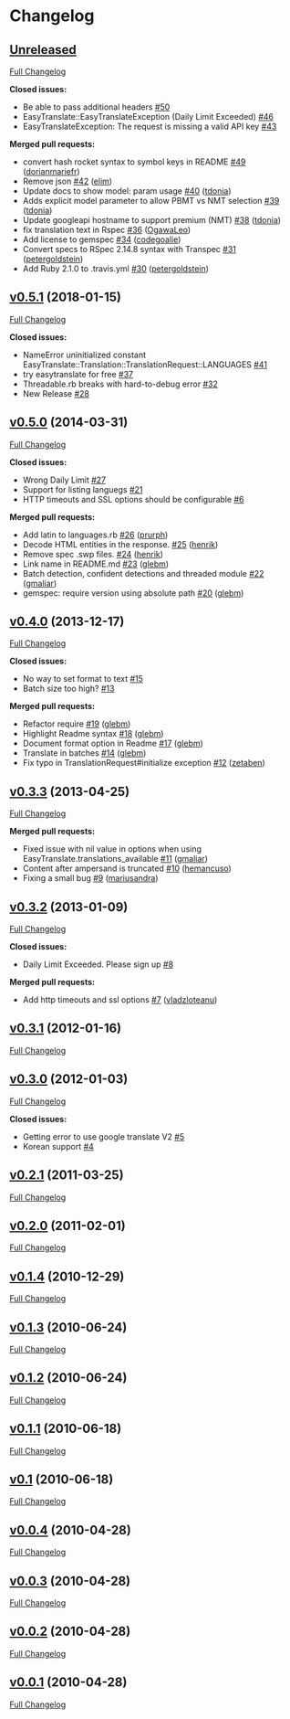 # Changelog

## [Unreleased](https://github.com/seejohnrun/easy_translate/tree/HEAD)

[Full Changelog](https://github.com/seejohnrun/easy_translate/compare/v0.5.1...HEAD)

**Closed issues:**

- Be able to pass additional headers [\#50](https://github.com/seejohnrun/easy_translate/issues/50)
- EasyTranslate::EasyTranslateException \(Daily Limit Exceeded\) [\#46](https://github.com/seejohnrun/easy_translate/issues/46)
- EasyTranslateException: The request is missing a valid API key [\#43](https://github.com/seejohnrun/easy_translate/issues/43)

**Merged pull requests:**

- convert hash rocket syntax to symbol keys in README [\#49](https://github.com/seejohnrun/easy_translate/pull/49) ([dorianmariefr](https://github.com/dorianmariefr))
- Remove json [\#42](https://github.com/seejohnrun/easy_translate/pull/42) ([elim](https://github.com/elim))
- Update docs to show model: param usage [\#40](https://github.com/seejohnrun/easy_translate/pull/40) ([tdonia](https://github.com/tdonia))
- Adds explicit model parameter to allow PBMT vs NMT selection [\#39](https://github.com/seejohnrun/easy_translate/pull/39) ([tdonia](https://github.com/tdonia))
- Update googleapi hostname to support premium \(NMT\) [\#38](https://github.com/seejohnrun/easy_translate/pull/38) ([tdonia](https://github.com/tdonia))
- fix translation text in Rspec [\#36](https://github.com/seejohnrun/easy_translate/pull/36) ([OgawaLeo](https://github.com/OgawaLeo))
- Add license to gemspec [\#34](https://github.com/seejohnrun/easy_translate/pull/34) ([codegoalie](https://github.com/codegoalie))
- Convert specs to RSpec 2.14.8 syntax with Transpec [\#31](https://github.com/seejohnrun/easy_translate/pull/31) ([petergoldstein](https://github.com/petergoldstein))
- Add Ruby 2.1.0 to .travis.yml [\#30](https://github.com/seejohnrun/easy_translate/pull/30) ([petergoldstein](https://github.com/petergoldstein))

## [v0.5.1](https://github.com/seejohnrun/easy_translate/tree/v0.5.1) (2018-01-15)

[Full Changelog](https://github.com/seejohnrun/easy_translate/compare/v0.5.0...v0.5.1)

**Closed issues:**

- NameError uninitialized constant EasyTranslate::Translation::TranslationRequest::LANGUAGES [\#41](https://github.com/seejohnrun/easy_translate/issues/41)
- try easytranslate for free [\#37](https://github.com/seejohnrun/easy_translate/issues/37)
- Threadable.rb breaks with hard-to-debug error [\#32](https://github.com/seejohnrun/easy_translate/issues/32)
- New Release [\#28](https://github.com/seejohnrun/easy_translate/issues/28)

## [v0.5.0](https://github.com/seejohnrun/easy_translate/tree/v0.5.0) (2014-03-31)

[Full Changelog](https://github.com/seejohnrun/easy_translate/compare/v0.4.0...v0.5.0)

**Closed issues:**

- Wrong Daily Limit [\#27](https://github.com/seejohnrun/easy_translate/issues/27)
- Support for listing languegs [\#21](https://github.com/seejohnrun/easy_translate/issues/21)
- HTTP timeouts and SSL options should be configurable [\#6](https://github.com/seejohnrun/easy_translate/issues/6)

**Merged pull requests:**

- Add latin to languages.rb [\#26](https://github.com/seejohnrun/easy_translate/pull/26) ([prurph](https://github.com/prurph))
- Decode HTML entities in the response. [\#25](https://github.com/seejohnrun/easy_translate/pull/25) ([henrik](https://github.com/henrik))
- Remove spec .swp files. [\#24](https://github.com/seejohnrun/easy_translate/pull/24) ([henrik](https://github.com/henrik))
- Link name in README.md [\#23](https://github.com/seejohnrun/easy_translate/pull/23) ([glebm](https://github.com/glebm))
- Batch detection, confident detections and threaded module [\#22](https://github.com/seejohnrun/easy_translate/pull/22) ([gmaliar](https://github.com/gmaliar))
- gemspec: require version using absolute path [\#20](https://github.com/seejohnrun/easy_translate/pull/20) ([glebm](https://github.com/glebm))

## [v0.4.0](https://github.com/seejohnrun/easy_translate/tree/v0.4.0) (2013-12-17)

[Full Changelog](https://github.com/seejohnrun/easy_translate/compare/v0.3.3...v0.4.0)

**Closed issues:**

- No way to set format to text [\#15](https://github.com/seejohnrun/easy_translate/issues/15)
- Batch size too high? [\#13](https://github.com/seejohnrun/easy_translate/issues/13)

**Merged pull requests:**

- Refactor require [\#19](https://github.com/seejohnrun/easy_translate/pull/19) ([glebm](https://github.com/glebm))
- Highlight Readme syntax [\#18](https://github.com/seejohnrun/easy_translate/pull/18) ([glebm](https://github.com/glebm))
- Document format option in Readme [\#17](https://github.com/seejohnrun/easy_translate/pull/17) ([glebm](https://github.com/glebm))
- Translate in batches [\#14](https://github.com/seejohnrun/easy_translate/pull/14) ([glebm](https://github.com/glebm))
- Fix typo in TranslationRequest\#initialize exception [\#12](https://github.com/seejohnrun/easy_translate/pull/12) ([zetaben](https://github.com/zetaben))

## [v0.3.3](https://github.com/seejohnrun/easy_translate/tree/v0.3.3) (2013-04-25)

[Full Changelog](https://github.com/seejohnrun/easy_translate/compare/v0.3.2...v0.3.3)

**Merged pull requests:**

- Fixed issue with nil value in options when using EasyTranslate.translations\_available [\#11](https://github.com/seejohnrun/easy_translate/pull/11) ([gmaliar](https://github.com/gmaliar))
- Content after ampersand is truncated [\#10](https://github.com/seejohnrun/easy_translate/pull/10) ([hemancuso](https://github.com/hemancuso))
- Fixing a small bug [\#9](https://github.com/seejohnrun/easy_translate/pull/9) ([mariusandra](https://github.com/mariusandra))

## [v0.3.2](https://github.com/seejohnrun/easy_translate/tree/v0.3.2) (2013-01-09)

[Full Changelog](https://github.com/seejohnrun/easy_translate/compare/v0.3.1...v0.3.2)

**Closed issues:**

- Daily Limit Exceeded. Please sign up [\#8](https://github.com/seejohnrun/easy_translate/issues/8)

**Merged pull requests:**

- Add http timeouts and ssl options [\#7](https://github.com/seejohnrun/easy_translate/pull/7) ([vladzloteanu](https://github.com/vladzloteanu))

## [v0.3.1](https://github.com/seejohnrun/easy_translate/tree/v0.3.1) (2012-01-16)

[Full Changelog](https://github.com/seejohnrun/easy_translate/compare/v0.3.0...v0.3.1)

## [v0.3.0](https://github.com/seejohnrun/easy_translate/tree/v0.3.0) (2012-01-03)

[Full Changelog](https://github.com/seejohnrun/easy_translate/compare/v0.2.1...v0.3.0)

**Closed issues:**

- Getting error to use google translate V2 [\#5](https://github.com/seejohnrun/easy_translate/issues/5)
- Korean support [\#4](https://github.com/seejohnrun/easy_translate/issues/4)

## [v0.2.1](https://github.com/seejohnrun/easy_translate/tree/v0.2.1) (2011-03-25)

[Full Changelog](https://github.com/seejohnrun/easy_translate/compare/v0.2.0...v0.2.1)

## [v0.2.0](https://github.com/seejohnrun/easy_translate/tree/v0.2.0) (2011-02-01)

[Full Changelog](https://github.com/seejohnrun/easy_translate/compare/v0.1.4...v0.2.0)

## [v0.1.4](https://github.com/seejohnrun/easy_translate/tree/v0.1.4) (2010-12-29)

[Full Changelog](https://github.com/seejohnrun/easy_translate/compare/v0.1.3...v0.1.4)

## [v0.1.3](https://github.com/seejohnrun/easy_translate/tree/v0.1.3) (2010-06-24)

[Full Changelog](https://github.com/seejohnrun/easy_translate/compare/v0.1.2...v0.1.3)

## [v0.1.2](https://github.com/seejohnrun/easy_translate/tree/v0.1.2) (2010-06-24)

[Full Changelog](https://github.com/seejohnrun/easy_translate/compare/v0.1.1...v0.1.2)

## [v0.1.1](https://github.com/seejohnrun/easy_translate/tree/v0.1.1) (2010-06-18)

[Full Changelog](https://github.com/seejohnrun/easy_translate/compare/v0.1...v0.1.1)

## [v0.1](https://github.com/seejohnrun/easy_translate/tree/v0.1) (2010-06-18)

[Full Changelog](https://github.com/seejohnrun/easy_translate/compare/v0.0.4...v0.1)

## [v0.0.4](https://github.com/seejohnrun/easy_translate/tree/v0.0.4) (2010-04-28)

[Full Changelog](https://github.com/seejohnrun/easy_translate/compare/v0.0.3...v0.0.4)

## [v0.0.3](https://github.com/seejohnrun/easy_translate/tree/v0.0.3) (2010-04-28)

[Full Changelog](https://github.com/seejohnrun/easy_translate/compare/v0.0.2...v0.0.3)

## [v0.0.2](https://github.com/seejohnrun/easy_translate/tree/v0.0.2) (2010-04-28)

[Full Changelog](https://github.com/seejohnrun/easy_translate/compare/v0.0.1...v0.0.2)

## [v0.0.1](https://github.com/seejohnrun/easy_translate/tree/v0.0.1) (2010-04-28)

[Full Changelog](https://github.com/seejohnrun/easy_translate/compare/c2fb6ca3a71f9d6a7c865a9ab06730f2f68b881f...v0.0.1)
